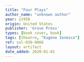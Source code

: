 ```yaml
---
title: "Four Plays"
author_name: "unknown author"
year: y1958
origin: United States
publisher: 'Grove Press'
types: [book cover, book]
tags: [theatre, "Eugène Ionesco"]
ref: sol-030-0066
layout: artifact
date_added: 2020-01-01
---
```

